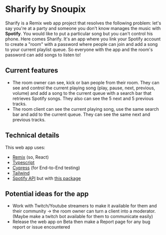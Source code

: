 # Sharify by Snoupix

Sharify is a Remix web app project that resolves the following problem: let's say you're at a party and someone you don't know manages the music with **Spotify**. You would like to put a particular song but you can't control his phone. Here comes Sharify. It's an app where you link your Spotify account to create a "room" with a password where people can join and add a song to your current playlist queue. So everyone with the app and the room's password can add songs to listen to!

## Current features

- The room owner can see, kick or ban people from their room. They can see and control the current playing song (play, pause, next, previous, volume) and add a song to the current queue with a search bar that retrieves Spotify songs. They also can see the 5 next and 5 previous tracks.
- The room client can see the current playing song, use the same search bar and add to the current queue. They can see the same next and previous tracks.

## Technical details

This web app uses:

- [Remix](https://remix.run/) (so, React)
- [Typescript](https://www.typescriptlang.org/)
- [Cypress](https://www.cypress.io/) (for End-to-End testing)
- [Tailwind](https://tailwindcss.com/)
- [Spotify API](https://developer.spotify.com/documentation/web-api/) but with [this package](https://www.npmjs.com/package/spotify-web-api-node)

## Potential ideas for the app

- Work with Twitch/Youtube streamers to make it available for them and their community -> the room owner can turn a client into a moderator. (Maybe make a twitch bot available for them to communicate easily)
- Release the web app on Beta then make a Report page for any bug report or issue encountered
